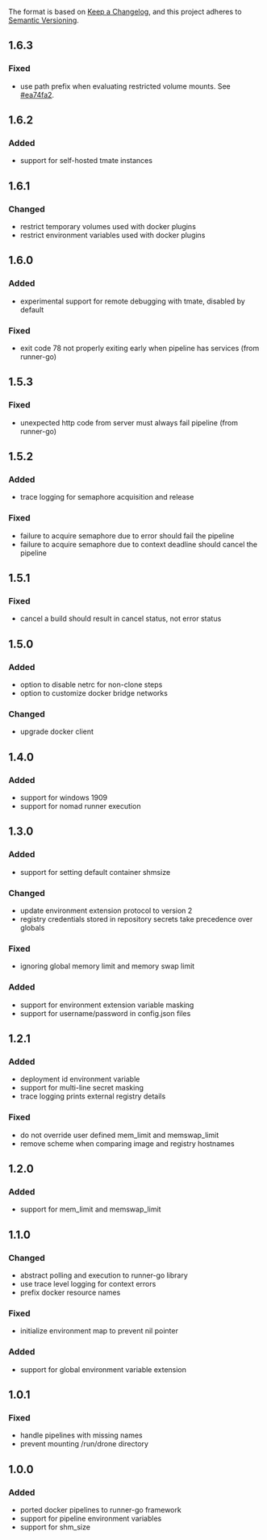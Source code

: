 The format is based on [Keep a Changelog](https://keepachangelog.com/en/1.0.0/),
and this project adheres to [Semantic Versioning](https://semver.org/spec/v2.0.0.html).

## 1.6.3
### Fixed
- use path prefix when evaluating restricted volume mounts. See [#ea74fa2](https://github.com/drone-runners/drone-runner-docker/commit/ea74fa2ba442eacb0812ad5983c305a16b6763bc).

## 1.6.2
### Added
- support for self-hosted tmate instances

## 1.6.1
### Changed
- restrict temporary volumes used with docker plugins
- restrict environment variables used with docker plugins

## 1.6.0
### Added
- experimental support for remote debugging with tmate, disabled by default

### Fixed
- exit code 78 not properly exiting early when pipeline has services (from runner-go)

## 1.5.3
### Fixed
- unexpected http code from server must always fail pipeline (from runner-go)

## 1.5.2
### Added
- trace logging for semaphore acquisition and release

### Fixed
- failure to acquire semaphore due to error should fail the pipeline
- failure to acquire semaphore due to context deadline should cancel the pipeline

## 1.5.1
### Fixed
- cancel a build should result in cancel status, not error status

## 1.5.0
### Added
- option to disable netrc for non-clone steps
- option to customize docker bridge networks

### Changed
- upgrade docker client

## 1.4.0
### Added
- support for windows 1909
- support for nomad runner execution

## 1.3.0
### Added
- support for setting default container shmsize

### Changed
- update environment extension protocol to version 2
- registry credentials stored in repository secrets take precedence over globals

### Fixed
- ignoring global memory limit and memory swap limit

### Added
- support for environment extension variable masking
- support for username/password in config.json files

## 1.2.1
### Added
- deployment id environment variable
- support for multi-line secret masking
- trace logging prints external registry details

### Fixed
- do not override user defined mem_limit and memswap_limit
- remove scheme when comparing image and registry hostnames

## 1.2.0
### Added
- support for mem_limit and memswap_limit

## 1.1.0
### Changed

- abstract polling and execution to runner-go library
- use trace level logging for context errors
- prefix docker resource names

### Fixed
- initialize environment map to prevent nil pointer

### Added
- support for global environment variable extension

## 1.0.1
### Fixed

- handle pipelines with missing names
- prevent mounting /run/drone directory

## 1.0.0
### Added

- ported docker pipelines to runner-go framework
- support for pipeline environment variables
- support for shm_size
